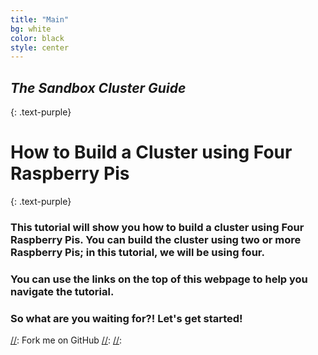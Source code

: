 ```yaml
---
title: "Main"
bg: white
color: black
style: center
---
```


## *The Sandbox Cluster Guide*
{: .text-purple}

<span class="fa-stack subtlecircle" style="font-size:100px; background:rgba(255,166,0,0.1)">
  <i class="fa fa-circle fa-stack-2x text-white"></i>
  <i class="fa fa-bicycle fa-stack-1x text-orange"></i>
</span>

# How to Build a Cluster using Four Raspberry Pis
{: .text-purple}


### This tutorial will show you how to build a cluster using Four Raspberry Pis. You can build the cluster using two or more Raspberry Pis; in this tutorial, we will be using four.

### You can use the links on the top of this webpage to help you navigate the tutorial.

### So what are you waiting for?! Let's get started!

[//]: <span id="forkongithub">
[//]:  <a href="{{ site.source_link }}" class="bg-blue">
[//]:  Fork me on GitHub
[//]: </a>
[//]: </span>
